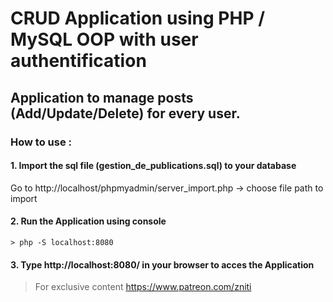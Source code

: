 # CRUD Application using PHP / MySQL OOP with user authentification
## Application to manage posts (Add/Update/Delete) for every user.
### How to use :

#### 1. Import the sql file (gestion_de_publications.sql) to your database

Go to http://localhost/phpmyadmin/server_import.php -> choose file path to import

#### 2. Run the Application using console

```console
> php -S localhost:8080
```

#### 3. Type http://localhost:8080/ in your browser to acces the Application


> For exclusive content https://www.patreon.com/zniti
